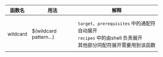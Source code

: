 

| 函数名   | 用法                   | 解释                                                         |
| -------- | ---------------------- | ------------------------------------------------------------ |
|          |                        |                                                              |
|          |                        |                                                              |
| wildcard | $(wildcard pattern...) | `target`、`prerequisites` 中的通配符自动展开<br/>`recipes` 中的由shell 负责展开<br/>其他部分同配符展开需要用到该函数 |
|          |                        |                                                              |

